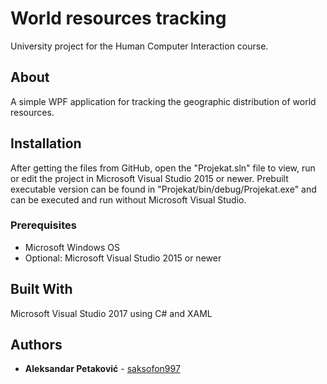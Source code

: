 # World resources tracking

University project for the Human Computer Interaction course.

## About

A simple WPF application for tracking the geographic distribution of world resources.

## Installation

After getting the files from GitHub, open the "Projekat.sln" file to view, run or edit the project in Microsoft Visual Studio 2015 or newer.
Prebuilt executable version can be found in "Projekat/bin/debug/Projekat.exe" and can be executed and run without Microsoft Visual Studio.

### Prerequisites

- Microsoft Windows OS
- Optional: Microsoft Visual Studio 2015 or newer

## Built With

Microsoft Visual Studio 2017 using C# and XAML

## Authors

* **Aleksandar Petaković** - [saksofon997](https://github.com/saksofon997)
